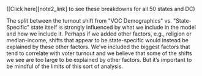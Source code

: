 ([Click here][note2_link]
to see these breakdowns for all 50 states and DC)

The split between the turnout shift from "VOC Demographics" vs. "State-Specific"
state itself is strongly influenced by what we include in the model
and how we include it.
Perhaps if we added other factors, e.g., religion or median-income, shifts that
appear to be state-specific would instead be explained by these other factors.
We’ve included the biggest factors that tend to correlate with voter turnout
and we believe that some of the shifts we see are too large to be explained by other factors.
But it’s important to be mindful of the limits of this sort of analysis.
